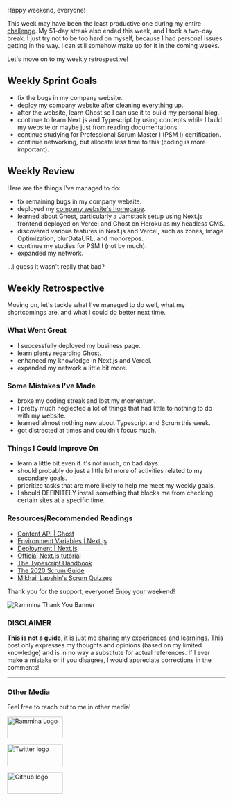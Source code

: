 Happy weekend, everyone!

This week may have been the least productive one during my entire [challenge](https://dev.to/rammina/100-days-of-code-and-scrum-a-new-challenge-24lp). My 51-day streak also ended this week, and I took a two-day break. I just try not to be too hard on myself, because I had personal issues getting in the way. I can still somehow make up for it in the coming weeks.

Let's move on to my weekly retrospective!

## Weekly Sprint Goals

- fix the bugs in my company website.
- deploy my company website after cleaning everything up.
- after the website, learn Ghost so I can use it to build my personal blog.
- continue to learn Next.js and Typescript by using concepts while I build my website or maybe just from reading documentations.
- continue studying for Professional Scrum Master I (PSM I) certification.
- continue networking, but allocate less time to this (coding is more important).

## Weekly Review

Here are the things I've managed to do:

- fix remaining bugs in my company website.
- deployed my [company website's homepage](https://www.rammina.com/).
- learned about Ghost, particularly a Jamstack setup using Next.js frontend deployed on Vercel and Ghost on Heroku as my headless CMS.
- discovered various features in Next.js and Vercel, such as zones, Image Optimization, blurDataURL, and monorepos.
- continue my studies for PSM I (not by much).
- expanded my network.

...I guess it wasn't really that bad?

## Weekly Retrospective

Moving on, let's tackle what I've managed to do well, what my shortcomings are, and what I could do better next time.

### What Went Great

- I successfully deployed my business page.
- learn plenty regarding Ghost.
- enhanced my knowledge in Next.js and Vercel.
- expanded my network a little bit more.

### Some Mistakes I've Made

- broke my coding streak and lost my momentum.
- I pretty much neglected a lot of things that had little to nothing to do with my website.
- learned almost nothing new about Typescript and Scrum this week.
- got distracted at times and couldn't focus much.

### Things I Could Improve On

- learn a little bit even if it's not much, on bad days.
- should probably do just a little bit more of activities related to my secondary goals.
- prioritize tasks that are more likely to help me meet my weekly goals.
- I should DEFINITELY install something that blocks me from checking certain sites at a specific time.

### Resources/Recommended Readings

- [Content API | Ghost](https://ghost.org/docs/content-api/)
- [Environment Variables | Next.js](https://nextjs.org/docs/basic-features/environment-variables)
- [Deployment | Next.js](https://nextjs.org/docs/deployment)
- [Official Next.js tutorial](https://nextjs.org/learn/basics/create-nextjs-app?utm_source=next-site&utm_medium=nav-cta&utm_campaign=next-website)
- [The Typescript Handbook](https://www.typescriptlang.org/docs/handbook/intro.html)
- [The 2020 Scrum Guide](https://scrumguides.org/scrum-guide.html)
- [Mikhail Lapshin's Scrum Quizzes](https://mlapshin.com/index.php/scrum-quizzes/)

Thank you for the support, everyone! Enjoy your weekend!

![Rammina Thank You Banner](https://dev-to-uploads.s3.amazonaws.com/uploads/articles/x9ayfxxxaz2g2hfcqbsk.png)

### DISCLAIMER

**This is not a guide**, it is just me sharing my experiences and learnings. This post only expresses my thoughts and opinions (based on my limited knowledge) and is in no way a substitute for actual references. If I ever make a mistake or if you disagree, I would appreciate corrections in the comments!

<hr />

### Other Media

Feel free to reach out to me in other media!

<span><a target="_blank" href="https://www.rammina.com/"><img src="https://res.cloudinary.com/rammina/image/upload/v1638444046/rammina-button-128_x9ginu.png" alt="Rammina Logo" width="128" height="50"/></a></span>

<span><a target="_blank" href="https://twitter.com/RamminaR"><img src="https://res.cloudinary.com/rammina/image/upload/v1636792959/twitter-logo_laoyfu_pdbagm.png" alt="Twitter logo" width="128" height="50"/></a></span>

<span><a target="_blank" href="https://github.com/Rammina"><img src="https://res.cloudinary.com/rammina/image/upload/v1636795051/GitHub-Emblem2_epcp8r.png" alt="Github logo" width="128" height="50"/></a></span>

